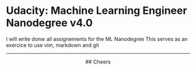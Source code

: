 # Udacity: Machine Learning Engineer Nanodegree v4.0
I will write donw all assignements for the ML Nanodegree
This serves as an exercice to use vim, markdown and git

---
<p align=center>
## Cheers
</p>
